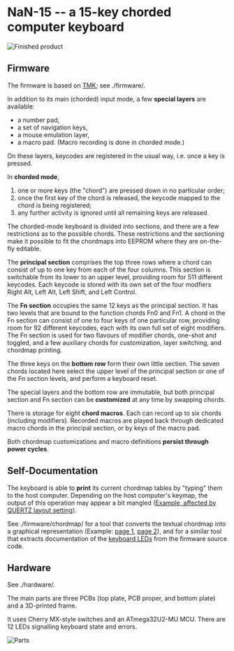 NaN-15 -- a 15-key chorded computer keyboard
============================================

![Finished product](http://i.imgur.com/UGswMU8.jpg)

Firmware
--------

The firmware is based on [TMK](https://github.com/tmk/tmk_keyboard);
see ./firmware/.

In addition to its main (chorded) input mode, a few __special layers__
are available:

- a number pad,
- a set of navigation keys,
- a mouse emulation layer,
- a macro pad. (Macro recording is done in chorded mode.)

On these layers, keycodes are registered in the usual way, i.e. once
a key is pressed.

In __chorded mode__,

1. one or more keys (the "chord") are pressed down in no particular
   order;
2. once the first key of the chord is released, the keycode mapped to
   the chord is being registered;
3. any further activity is ignored until all remaining keys are
   released.

The chorded-mode keyboard is divided into sections, and there are a
few restrictions as to the possible chords.  These restrictions and
the sectioning make it possible to fit the chordmaps into EEPROM where
they are on-the-fly editable.

The __principal section__ comprises the top three rows where a chord can
consist of up to one key from each of the four columns. This section
is switchable from its lower to an upper level, providing room for 511
different keycodes.  Each keycode is stored with its own set of the
four modfiers Right Alt, Left Alt, Left Shift, and Left Control.

The __Fn section__ occupies the same 12 keys as the principal section.
It has two levels that are bound to the function chords Fn0 and Fn1.
A chord in the Fn section can consist of one to four keys of one
particular row, providing room for 92 different keycodes, each with
its own full set of eight modifiers.  The Fn section is used for two
flavours of modifier chords, one-shot and toggled, and a few auxiliary
chords for customization, layer switching, and chordmap printing.

The three keys on the __bottom row__ form their own little section.  The
seven chords located here select the upper level of the principal
section or one of the Fn section levels, and perform a keyboard reset.

The special layers and the bottom row are immutable, but both
principal section and Fn section can be __customized__ at any time by
swapping chords.

There is storage for eight __chord macros__.  Each can record up to six
chords (including modifiers).  Recorded macros are played back through
dedicated macro chords in the principal section, or by keys of the
macro pad.

Both chordmap customizations and macro definitions __persist through
power cycles__.


Self-Documentation
------------------

The keyboard is able to __print__ its current chordmap tables by
"typing" them to the host computer.  Depending on the host computer's
keymap, the output of this operation may appear a bit mangled
([Example, affected by QUERTZ layout
setting](https://trebb.github.io/nan-15/chordmap.txt)).

See ./firmware/chordmap/ for a tool that converts the textual chordmap
into a graphical representation (Example: [page
1](https://trebb.github.io/nan-15/default-chordmap1.svg), [page
2](https://trebb.github.io/nan-15/default-chordmap2.svg)), and for
a similar tool that extracts documentation of the [keyboard
LEDs](https://trebb.github.io/nan-15/leds.svg) from the firmware
source code.


Hardware
--------

See ./hardware/.

The main parts are three PCBs (top plate, PCB proper, and bottom
plate) and a 3D-printed frame.

It uses Cherry MX-style switches and an ATmega32U2-MU MCU.  There are
12 LEDs signalling keyboard state and errors.

![Parts](http://i.imgur.com/Hco3Ytr.jpg)
